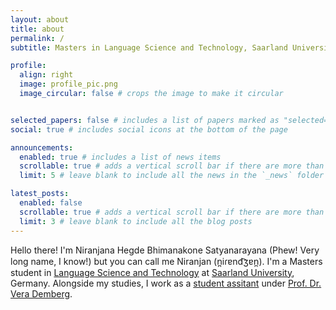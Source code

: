 ```yaml
---
layout: about
title: about
permalink: /
subtitle: Masters in Language Science and Technology, Saarland University

profile:
  align: right
  image: profile_pic.png
  image_circular: false # crops the image to make it circular


selected_papers: false # includes a list of papers marked as "selected={true}"
social: true # includes social icons at the bottom of the page

announcements:
  enabled: true # includes a list of news items
  scrollable: true # adds a vertical scroll bar if there are more than 3 news items
  limit: 5 # leave blank to include all the news in the `_news` folder

latest_posts:
  enabled: false
  scrollable: true # adds a vertical scroll bar if there are more than 3 new posts items
  limit: 3 # leave blank to include all the blog posts
---
```


Hello there! I'm Niranjana Hegde Bhimanakone Satyanarayana (Phew! Very long name, I know!) but you can call me Niranjan (n̪iɾɐnd͡ʒɐn̪). I'm a Masters student in [Language Science and Technology](https://www.uni-saarland.de/en/department/lst/about-us.html) at [Saarland University](https://www.uni-saarland.de/en/home.html), Germany. Alongside my studies, I work as a [student assitant](https://www.uni-saarland.de/lehrstuhl/demberg.html) under [Prof. Dr. Vera Demberg](https://www.uni-saarland.de/lehrstuhl/demberg/members/verademberg.html).